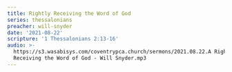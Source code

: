 ```yaml
---
title: Rightly Receiving the Word of God
series: thessalonians
preacher: will-snyder
date: '2021-08-22'
scripture: '1 Thessalonians 2:13-16'
audio: >-
  https://s3.wasabisys.com/coventrypca.church/sermons/2021.08.22.A Rightly
  Receiving the Word of God - Will Snyder.mp3
---
```

